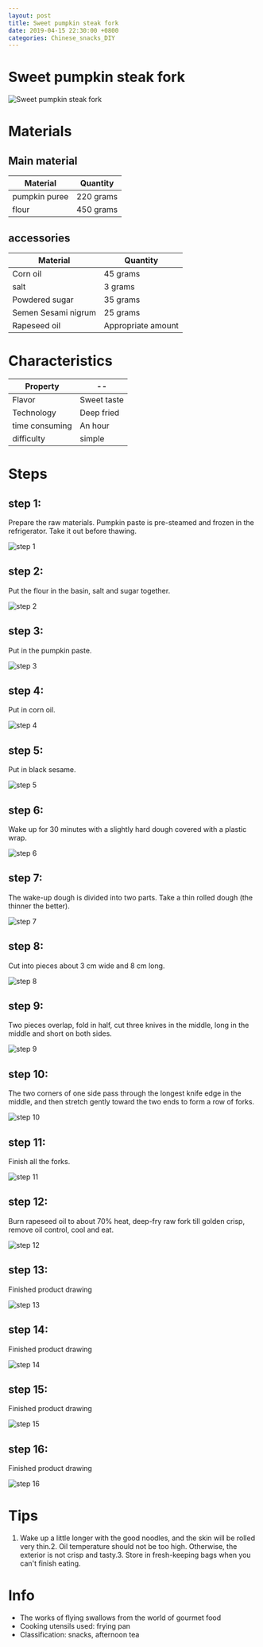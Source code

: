 ```yaml
---
layout: post
title: Sweet pumpkin steak fork
date: 2019-04-15 22:30:00 +0800
categories: Chinese_snacks_DIY
---
```


# Sweet pumpkin steak fork

![Sweet pumpkin steak fork]({{site.baseurl}}/img/428603/428603.jpg)

# Materials


## Main material

Material|Quantity
--|--
pumpkin puree|220 grams
flour|450 grams

## accessories

Material|Quantity
--|--
Corn oil|45 grams
salt|3 grams
Powdered sugar|35 grams
Semen Sesami nigrum|25 grams
Rapeseed oil|Appropriate amount

# Characteristics

Property|--
--|--
Flavor|Sweet taste
Technology|Deep fried
time consuming|An hour
difficulty|simple

# Steps

## step 1:

Prepare the raw materials. Pumpkin paste is pre-steamed and frozen in the refrigerator. Take it out before thawing.

![step 1]({{site.baseurl}}/img/428603/1.jpg)

## step 2:

Put the flour in the basin, salt and sugar together.

![step 2]({{site.baseurl}}/img/428603/2.jpg)

## step 3:

Put in the pumpkin paste.

![step 3]({{site.baseurl}}/img/428603/3.jpg)

## step 4:

Put in corn oil.

![step 4]({{site.baseurl}}/img/428603/4.jpg)

## step 5:

Put in black sesame.

![step 5]({{site.baseurl}}/img/428603/5.jpg)

## step 6:

Wake up for 30 minutes with a slightly hard dough covered with a plastic wrap.

![step 6]({{site.baseurl}}/img/428603/6.jpg)

## step 7:

The wake-up dough is divided into two parts. Take a thin rolled dough (the thinner the better).

![step 7]({{site.baseurl}}/img/428603/7.jpg)

## step 8:

Cut into pieces about 3 cm wide and 8 cm long.

![step 8]({{site.baseurl}}/img/428603/8.jpg)

## step 9:

Two pieces overlap, fold in half, cut three knives in the middle, long in the middle and short on both sides.

![step 9]({{site.baseurl}}/img/428603/9.jpg)

## step 10:

The two corners of one side pass through the longest knife edge in the middle, and then stretch gently toward the two ends to form a row of forks.

![step 10]({{site.baseurl}}/img/428603/10.jpg)

## step 11:

Finish all the forks.

![step 11]({{site.baseurl}}/img/428603/11.jpg)

## step 12:

Burn rapeseed oil to about 70% heat, deep-fry raw fork till golden crisp, remove oil control, cool and eat.

![step 12]({{site.baseurl}}/img/428603/12.jpg)

## step 13:

Finished product drawing

![step 13]({{site.baseurl}}/img/428603/13.jpg)

## step 14:

Finished product drawing

![step 14]({{site.baseurl}}/img/428603/14.jpg)

## step 15:

Finished product drawing

![step 15]({{site.baseurl}}/img/428603/15.jpg)

## step 16:

Finished product drawing

![step 16]({{site.baseurl}}/img/428603/16.jpg)

# Tips

1. Wake up a little longer with the good noodles, and the skin will be rolled very thin.2. Oil temperature should not be too high. Otherwise, the exterior is not crisp and tasty.3. Store in fresh-keeping bags when you can't finish eating.

# Info

- The works of flying swallows from the world of gourmet food
- Cooking utensils used: frying pan
- Classification: snacks, afternoon tea
